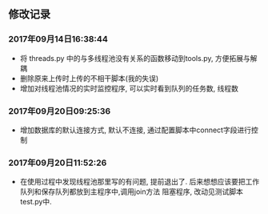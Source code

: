 ## 修改记录

### 2017年09月14日16:38:44 

* 将 threads.py 中的与多线程池没有关系的函数移动到tools.py, 方便拓展与解耦    
* 删除原来上传时上传的不相干脚本(我的失误)    
* 增加对线程池情况的实时监控程序, 可以实时看到队列的任务数, 线程数

### 2017年09月20日09:25:36

* 增加数据库的默认连接方式, 默认不连接, 通过配置脚本中connect字段进行控制   

### 2017年09月20日11:52:26

* 在使用过程中发现线程池那里写的有问题, 提前退出了. 后来想想应该要把工作队列和保存队列都放到主程序中,调用join方法
   阻塞程序, 改动见测试脚本test.py中.
